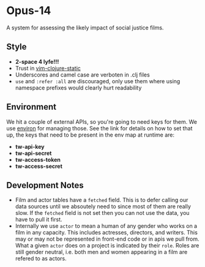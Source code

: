 # Opus-14

A system for assessing the likely impact of social justice films.

## Style

- **2-space 4 lyfe!!!**
- Trust in [vim-clojure-static](https://github.com/guns/vim-clojure-static)
- Underscores and camel case are verboten in .clj files
- `use` and `:refer :all` are discouraged, only use them where using namespace
  prefixes would clearly hurt readability

## Environment

We hit a couple of external APIs, so you're going to need keys for them. We 
use [environ](https://github.com/weavejester/environ) for managing those. See
the link for details on how to set that up, the keys that need to be present in
the env map at runtime are:

- **tw-api-key**
- **tw-api-secret**
- **tw-access-token**
- **tw-access-secret**

## Development Notes

- Film and actor tables have a `fetched` field. This is to defer calling our
  data sources until we absoutely need to since most of them are really slow.
  If the `fetched` field is not set then you can not use the data, you have to
  pull it first.
- Internally we use `actor` to mean a human of any gender who works on a film
  in any capacity. This includes actresses, directors, and writers. This may
  or may not be represented in front-end code or in apis we pull from. What a
  given `actor` does on a project is indicated by their `role`. Roles are still
  gender neutral, i.e. both men and women appearing in a film are refered to as
  actors.
